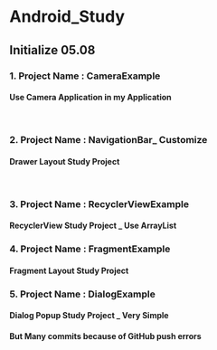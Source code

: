 # Android_Study
## Initialize 05.08 <br>
### 1. Project Name : CameraExample <br>
#### Use Camera Application in my Application <br><br><br>

### 2. Project Name : NavigationBar_ Customize <br>
#### Drawer Layout Study Project <br><br><br>

### 3. Project Name : RecyclerViewExample <br>
#### RecyclerView Study Project _ Use ArrayList <br>

### 4. Project Name : FragmentExample <br>
#### Fragment Layout Study Project <br>

### 5. Project Name : DialogExample <br>
#### Dialog Popup Study Project _ Very Simple <br>
#### But Many commits because of GitHub push errors
